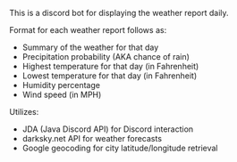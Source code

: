 This is a discord bot for displaying the weather report daily.

Format for each weather report follows as:
+ Summary of the weather for that day
 + Precipitation probability (AKA chance of rain)
 + Highest temperature for that day (in Fahrenheit)
 + Lowest temperature for that day (in Fahrenheit)
 + Humidity percentage
 + Wind speed (in MPH)

Utilizes:
- JDA (Java Discord API) for Discord interaction
- darksky.net API for weather forecasts
- Google geocoding for city latitude/longitude retrieval